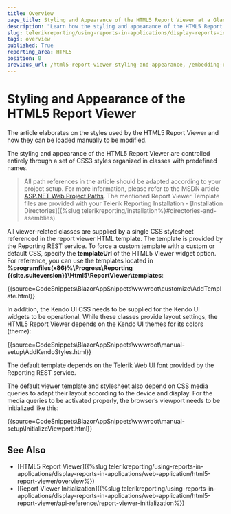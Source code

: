 ```yaml
---
title: Overview
page_title: Styling and Appearance of the HTML5 Report Viewer at a Glance
description: "Learn how the styling and appearance of the HTML5 Report Viewer can be changed in Telerik Reporting."
slug: telerikreporting/using-reports-in-applications/display-reports-in-applications/web-application/html5-report-viewer/customizing/styling-and-appearance/overview
tags: overview
published: True
reporting_area: HTML5
position: 0
previous_url: /html5-report-viewer-styling-and-appearance, /embedding-reports/display-reports-in-applications/web-application/html5-report-viewer/customizing/styling-and-appearance/
---
```


# Styling and Appearance of the HTML5 Report Viewer

The article elaborates on the styles used by the HTML5 Report Viewer and how they can be loaded manually to be modified.

The styling and appearance of the HTML5 Report Viewer are controlled entirely through a set of CSS3 styles organized in classes with predefined names.

> All path references in the article should be adapted according to your project setup. For more information, please refer to the MSDN article [ASP.NET Web Project Paths](https://learn.microsoft.com/en-us/previous-versions/ms178116(v=vs.140)). The mentioned Report Viewer Template files are provided with your Telerik Reporting Installation - [Installation Directories]({%slug telerikreporting/installation%}#directories-and-asemblies).

All viewer-related classes are supplied by a single CSS stylesheet referenced in the report viewer HTML template. The template is provided by the Reporting REST service. To force a custom template with  a custom or default CSS, specify the __templateUrl__ of the HTML5 Viewer widget option. For reference, you can use the templates located in __%programfiles(x86)%\Progress\Reporting {{site.suiteversion}}\Html5\ReportViewer\templates__:

{{source=CodeSnippets\BlazorAppSnippets\wwwroot\customize\AddTemplate.html}}

In addition, the Kendo UI CSS needs to be supplied for the Kendo UI widgets to be operational. While these classes provide layout settings, the HTML5 Report Viewer depends on the Kendo UI themes for its colors (theme):

{{source=CodeSnippets\BlazorAppSnippets\wwwroot\manual-setup\AddKendoStyles.html}}

The default template depends on the Telerik Web UI font provided by the Reporting REST service. 

The default viewer template and stylesheet also depend on CSS media queries to adapt their layout according to the device and display. For the media queries to be activated properly, the browser’s viewport needs to be initialized like this:

{{source=CodeSnippets\BlazorAppSnippets\wwwroot\manual-setup\InitializeViewport.html}}

## See Also

- [HTML5 Report Viewer]({%slug telerikreporting/using-reports-in-applications/display-reports-in-applications/web-application/html5-report-viewer/overview%})
- [Report Viewer Initialization]({%slug telerikreporting/using-reports-in-applications/display-reports-in-applications/web-application/html5-report-viewer/api-reference/report-viewer-initialization%})
